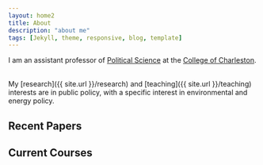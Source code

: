 ```yaml
---
layout: home2
title: About 
description: "about me"
tags: [Jekyll, theme, responsive, blog, template]
---
```


I am an assistant professor of [Political Science](http://polisci.cofc.edu/) at the [College of Charleston](http://cofc.edu/). 

<!--and a research fellow with the [Initiative for Public Choice and Market Process](http://sb.cofc.edu/centers/publicchoice/).-->

<br />
My [research]({{ site.url }}/research) and [teaching]({{ site.url }}/teaching) interests are in public policy, with a specific interest in environmental and energy policy.


## Recent Papers

## Current Courses 

